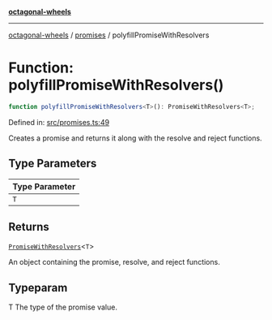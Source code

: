 [**octagonal-wheels**](../../README.md)

***

[octagonal-wheels](../../modules.md) / [promises](../README.md) / polyfillPromiseWithResolvers

# Function: polyfillPromiseWithResolvers()

```ts
function polyfillPromiseWithResolvers<T>(): PromiseWithResolvers<T>;
```

Defined in: [src/promises.ts:49](https://github.com/vrtmrz/octagonal-wheels/blob/main/src/promises.ts#L49)

Creates a promise and returns it along with the resolve and reject functions.

## Type Parameters

| Type Parameter |
| ------ |
| `T` |

## Returns

[`PromiseWithResolvers`](../PromiseWithResolvers/README.md)\<`T`\>

An object containing the promise, resolve, and reject functions.

## Typeparam

T The type of the promise value.
